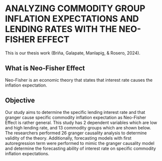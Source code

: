 # ANALYZING COMMODITY GROUP INFLATION EXPECTATIONS AND LENDING RATES WITH THE NEO-FISHER EFFECT
This is our thesis work (Briña, Galapate, Manlapig, & Rosero, 2024).

## What is Neo-Fisher Effect
Neo-Fisher is an economic theory that states that interest rate causes the inflation expectation. 

## Objective
Our study aims to determine the specific lending interest rate and that granger cause specific commodity inflation expectation as Neo-Fisher Effect is rather general. This study has 2 dependent variables which are low and high lending rate, and 13 commodity groups which are shown below. The researchers performed 26 granger causality analysis to determine validity of the theory. Additionally, forecasting models with first autoregression term were performed to mimic the granger causality model and determine the forecasting ability of interest rate on specific commodity inflation expectations.  
